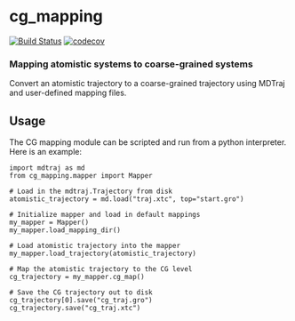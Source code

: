 # cg_mapping
[![Build Status](https://dev.azure.com/pshama/cg_mapping/_apis/build/status/uppittu11.cg_mapping?branchName=master)](https://dev.azure.com/pshama/cg_mapping/_build/latest?definitionId=2&branchName=master)
[![codecov](https://codecov.io/gh/uppittu11/cg_mapping/branch/master/graph/badge.svg)](https://codecov.io/gh/uppittu11/cg_mapping)

### Mapping atomistic systems to coarse-grained systems

Convert an atomistic trajectory to a coarse-grained trajectory using MDTraj and user-defined mapping files.

## Usage
The CG mapping module can be scripted and run from a python interpreter.
Here is an example: 

```python3
import mdtraj as md
from cg_mapping.mapper import Mapper

# Load in the mdtraj.Trajectory from disk
atomistic_trajectory = md.load("traj.xtc", top="start.gro")

# Initialize mapper and load in default mappings
my_mapper = Mapper()
my_mapper.load_mapping_dir()

# Load atomistic trajectory into the mapper
my_mapper.load_trajectory(atomistic_trajectory)

# Map the atomistic trajectory to the CG level
cg_trajectory = my_mapper.cg_map()

# Save the CG trajectory out to disk
cg_trajectory[0].save("cg_traj.gro")
cg_trajectory.save("cg_traj.xtc")
```